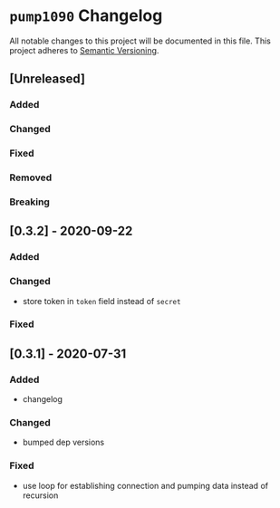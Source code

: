 # `pump1090` Changelog
All notable changes to this project will be documented in this file.
This project adheres to [Semantic Versioning](http://semver.org/).

## [Unreleased]
### Added
### Changed
### Fixed
### Removed
### Breaking

## [0.3.2] - 2020-09-22
### Added
### Changed
- store token in `token` field instead of `secret`
### Fixed

## [0.3.1] - 2020-07-31
### Added
- changelog
### Changed
- bumped dep versions
### Fixed
- use loop for establishing connection and pumping data instead of recursion
